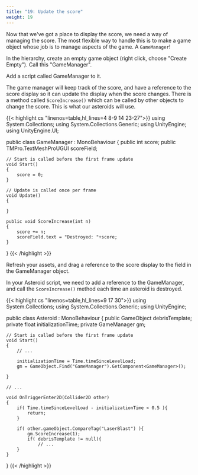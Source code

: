 ```yaml
---
title: "19: Update the score"
weight: 19
---
```

Now that we've got a place to display the score, we need a way of managing the score. The most flexible way to handle this is to make a game object whose job is to manage aspects of the game. A `GameManager`!

In the hierarchy, create an empty game object (right click, choose "Create Empty"). Call this "GameManager".

Add a script called GameManager to it.

The game manager will keep track of the score, and have a reference to the score display so it can update the display when the score changes. There is a method called `ScoreIncrease()` which can be called by other objects to change the score. This is what our asteroids will use.

{{< highlight cs "linenos=table,hl_lines=4 8-9 14 23-27">}}
using System.Collections;
using System.Collections.Generic;
using UnityEngine;
using UnityEngine.UI;

public class GameManager : MonoBehaviour
{
    public int score;
    public TMPro.TextMeshProUGUI scoreField;
    
    // Start is called before the first frame update
    void Start()
    {
        score = 0;
    }

    // Update is called once per frame
    void Update()
    {

    }

    public void ScoreIncrease(int n)
    {
        score += n;
        scoreField.text = "Destroyed: "+score;
    }
}
{{< /highlight >}}

Refresh your assets, and drag a reference to the score display to the field in the GameManager object.

In your Asteroid script, we need to add a reference to the GameManager, and call the `ScoreIncrease()` method each time an asteroid is destroyed.

{{< highlight cs "linenos=table,hl_lines=9 17 30">}}
using System.Collections;
using System.Collections.Generic;
using UnityEngine;

public class Asteroid : MonoBehaviour
{
    public GameObject debrisTemplate;
    private float initializationTime;
    private GameManager gm;

    // Start is called before the first frame update
    void Start()
    {
        // ...

        initializationTime = Time.timeSinceLevelLoad;
        gm = GameObject.Find("GameManager").GetComponent<GameManager>();

    }

    // ...

    void OnTriggerEnter2D(Collider2D other)
    {
        if( Time.timeSinceLevelLoad - initializationTime < 0.5 ){
            return;
        }

        if( other.gameObject.CompareTag("LaserBlast") ){
            gm.ScoreIncrease(1);
            if( debrisTemplate != null){
                // ...
        }
    }
}
{{< /highlight >}}